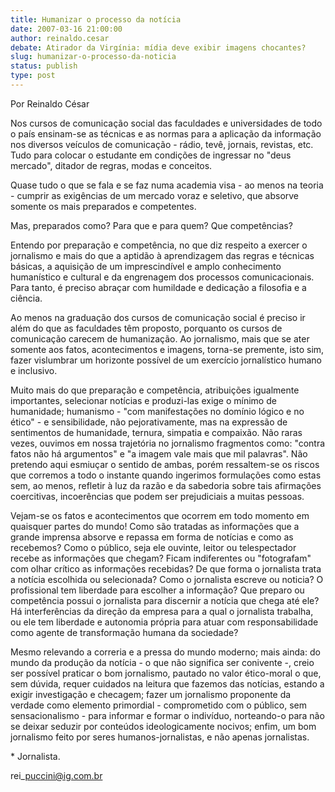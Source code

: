 ```yaml
---
title: Humanizar o processo da notícia
date: 2007-03-16 21:00:00
author: reinaldo.cesar
debate: Atirador da Virgínia: mídia deve exibir imagens chocantes?
slug: humanizar-o-processo-da-noticia
status: publish 
type: post
---
```


Por Reinaldo César  

Nos cursos de comunicação social das faculdades e universidades de todo o país ensinam-se as técnicas e as normas para a aplicação da informação nos diversos veículos de comunicação - rádio, tevê, jornais, revistas, etc. Tudo para colocar o estudante em condições de ingressar no "deus mercado", ditador de regras, modas e conceitos.   

  

  

Quase tudo o que se fala e se faz numa academia visa - ao menos na teoria - cumprir as exigências de um mercado voraz e seletivo, que absorve somente os mais preparados e competentes.   

  

  

Mas, preparados como? Para que e para quem? Que competências?   

  

  

Entendo por preparação e competência, no que diz respeito a exercer o jornalismo e mais do que a aptidão à aprendizagem das regras e técnicas básicas, a aquisição de um imprescindível e amplo conhecimento humanístico e cultural e da engrenagem dos processos comunicacionais. Para tanto, é preciso abraçar com humildade e dedicação a filosofia e a ciência.   

  

  

Ao menos na graduação dos cursos de comunicação social é preciso ir além do que as faculdades têm proposto, porquanto os cursos de comunicação carecem de humanização. Ao jornalismo, mais que se ater somente aos fatos, acontecimentos e imagens, torna-se premente, isto sim, fazer vislumbrar um horizonte possível de um exercício jornalístico humano e inclusivo.   

Muito mais do que preparação e competência, atribuições igualmente importantes, selecionar notícias e produzi-las exige o mínimo de humanidade; humanismo - "com manifestações no domínio lógico e no ético" - e sensibilidade, não pejorativamente, mas na expressão de sentimentos de humanidade, ternura, simpatia e compaixão. Não raras vezes, ouvimos em nossa trajetória no jornalismo fragmentos como: "contra fatos não há argumentos" e "a imagem vale mais que mil palavras". Não pretendo aqui esmiuçar o sentido de ambas, porém ressaltem-se os riscos que corremos a todo o instante quando ingerimos formulações como estas sem, ao menos, refletir à luz da razão e da sabedoria sobre tais afirmações coercitivas, incoerências que podem ser prejudiciais a muitas pessoas.   

Vejam-se os fatos e acontecimentos que ocorrem em todo momento em quaisquer partes do mundo! Como são tratadas as informações que a grande imprensa absorve e repassa em forma de notícias e como as recebemos? Como o público, seja ele ouvinte, leitor ou telespectador recebe as informações que chegam? Ficam indiferentes ou "fotografam" com olhar crítico as informações recebidas? De que forma o jornalista trata a notícia escolhida ou selecionada? Como o jornalista escreve ou noticia? O profissional tem liberdade para escolher a informação? Que preparo ou competência possui o jornalista para discernir a notícia que chega até ele? Há interferências da direção da empresa para a qual o jornalista trabalha, ou ele tem liberdade e autonomia própria para atuar com responsabilidade como agente de transformação humana da sociedade?   

Mesmo relevando a correria e a pressa do mundo moderno; mais ainda: do mundo da produção da notícia - o que não significa ser conivente -, creio ser possível praticar o bom jornalismo, pautado no valor ético-moral o que, sem dúvida, requer cuidados na leitura que fazemos das notícias, estando a exigir investigação e checagem; fazer um jornalismo proponente da verdade como elemento primordial - comprometido com o público, sem sensacionalismo - para informar e formar o indivíduo, norteando-o para não se deixar seduzir por conteúdos ideologicamente nocivos; enfim, um bom jornalismo feito por seres humanos-jornalistas, e não apenas jornalistas.   

\* Jornalista.   

  

rei\_puccini@ig.com.br   

  

